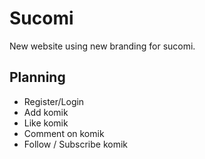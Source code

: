 # Sucomi
New website using new branding for sucomi. 

## Planning
* Register/Login
* Add komik
* Like komik
* Comment on komik
* Follow / Subscribe komik
